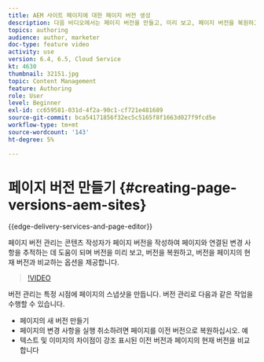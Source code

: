 ```yaml
---
title: AEM 사이트 페이지에 대한 페이지 버전 생성
description: 다음 비디오에서는 페이지 버전을 만들고, 미리 보고, 페이지 버전을 복원하고, 현재 페이지 버전을 저장된 페이지 버전과 비교하는 방법을 강조합니다.
topics: authoring
audience: author, marketer
doc-type: feature video
activity: use
version: 6.4, 6.5, Cloud Service
kt: 4630
thumbnail: 32151.jpg
topic: Content Management
feature: Authoring
role: User
level: Beginner
exl-id: cc659581-031d-4f2a-90c1-cf721e481689
source-git-commit: bca54171856f32ec5c5165f8f1663d027f9fcd5e
workflow-type: tm+mt
source-wordcount: '143'
ht-degree: 5%

---
```


# 페이지 버전 만들기 {#creating-page-versions-aem-sites}

{{edge-delivery-services-and-page-editor}}

페이지 버전 관리는 콘텐츠 작성자가 페이지 버전을 작성하여 페이지와 연결된 변경 사항을 추적하는 데 도움이 되며 버전을 미리 보고, 버전을 복원하고, 버전을 페이지의 현재 버전과 비교하는 옵션을 제공합니다.

>[!VIDEO](https://video.tv.adobe.com/v/32151?quality=12&learn=on)

버전 관리는 특정 시점에 페이지의 스냅샷을 만듭니다. 버전 관리로 다음과 같은 작업을 수행할 수 있습니다.
* 페이지의 새 버전 만들기
* 페이지의 변경 사항을 실행 취소하려면 페이지를 이전 버전으로 복원하십시오. 예
* 텍스트 및 이미지의 차이점이 강조 표시된 이전 버전과 페이지의 현재 버전을 비교합니다
